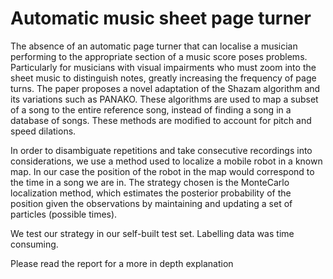 # Automatic music sheet page turner

The absence of an automatic page turner that can
localise a musician performing to the appropriate section of
a music score poses problems. Particularly for musicians with
visual impairments who must zoom into the sheet music to
distinguish notes, greatly increasing the frequency of page turns.
The paper proposes a novel adaptation of the Shazam algorithm and its variations such as PANAKO.
These algorithms are used to map a subset of a song to the entire reference song, 
instead of finding a song in a database of songs. These methods are modified to account for pitch and speed dilations.

In order to disambiguate repetitions and take consecutive recordings into considerations, we use a
method used to localize a mobile robot in a known map. In our case the position of the robot in the map would
correspond to the time in a song we are in. The strategy chosen is the MonteCarlo localization method, which
estimates the posterior probability of the position given the observations by maintaining and updating a set of particles (possible times).

We test our strategy in our self-built test set. Labelling data was time consuming.

Please read the report for a more in depth explanation
